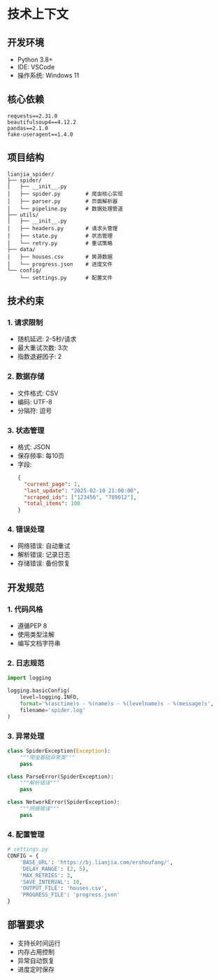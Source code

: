 # 技术上下文

## 开发环境
- Python 3.8+
- IDE: VSCode
- 操作系统: Windows 11

## 核心依赖
```
requests==2.31.0
beautifulsoup4==4.12.2
pandas==2.1.0
fake-useragent==1.4.0
```

## 项目结构
```
lianjia_spider/
├── spider/
│   ├── __init__.py
│   ├── spider.py        # 爬虫核心实现
│   ├── parser.py        # 页面解析器
│   └── pipeline.py      # 数据处理管道
├── utils/
│   ├── __init__.py
│   ├── headers.py       # 请求头管理
│   ├── state.py         # 状态管理
│   └── retry.py         # 重试策略
├── data/
│   ├── houses.csv       # 房源数据
│   └── progress.json    # 进度文件
└── config/
    └── settings.py      # 配置文件
```

## 技术约束

### 1. 请求限制
- 随机延迟: 2-5秒/请求
- 最大重试次数: 3次
- 指数退避因子: 2

### 2. 数据存储
- 文件格式: CSV
- 编码: UTF-8
- 分隔符: 逗号

### 3. 状态管理
- 格式: JSON
- 保存频率: 每10页
- 字段:
  ```json
  {
    "current_page": 1,
    "last_update": "2025-02-10 21:00:00",
    "scraped_ids": ["123456", "789012"],
    "total_items": 100
  }
  ```

### 4. 错误处理
- 网络错误: 自动重试
- 解析错误: 记录日志
- 存储错误: 备份恢复

## 开发规范

### 1. 代码风格
- 遵循PEP 8
- 使用类型注解
- 编写文档字符串

### 2. 日志规范
```python
import logging

logging.basicConfig(
    level=logging.INFO,
    format='%(asctime)s - %(name)s - %(levelname)s - %(message)s',
    filename='spider.log'
)
```

### 3. 异常处理
```python
class SpiderException(Exception):
    """爬虫基础异常类"""
    pass

class ParseError(SpiderException):
    """解析错误"""
    pass

class NetworkError(SpiderException):
    """网络错误"""
    pass
```

### 4. 配置管理
```python
# settings.py
CONFIG = {
    'BASE_URL': 'https://bj.lianjia.com/ershoufang/',
    'DELAY_RANGE': (2, 5),
    'MAX_RETRIES': 3,
    'SAVE_INTERVAL': 10,
    'OUTPUT_FILE': 'houses.csv',
    'PROGRESS_FILE': 'progress.json'
}
```

## 部署要求
- 支持长时间运行
- 内存占用控制
- 异常自动恢复
- 进度定时保存
